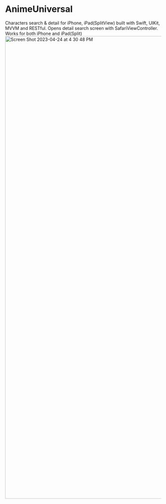 # AnimeUniversal
Characters search &amp; detail for iPhone, iPad(SplitView) built with Swift, UIKit, MVVM and RESTful.
Opens detail search screen with SafariViewController.
Works for both iPhone and iPad(Split)
<img width="1489" alt="Screen Shot 2023-04-24 at 4 30 48 PM" src="https://user-images.githubusercontent.com/118772092/234110403-395ddccd-b79b-4235-aee3-6443bbdb512d.png">
